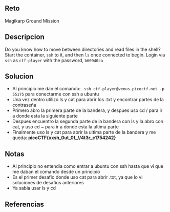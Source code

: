 ## Reto
Magikarp Ground Mission

## Descripcion
Do you know how to move between directories and read files in the shell? Start the container, `ssh` to it, and then `ls` once connected to begin. Login via `ssh` as `ctf-player` with the password, `b60940ca`

## Solucion
- Al principio me dan el comando: ` ssh ctf-player@venus.picoctf.net -p 55175` para conectarme con ssh a ubuntu
- Una vez dentro utilizo ls y cat para abrir los .txt y encontrar partes de la contraseña
- Primero abro la primera parte de la bandera, y despues uso cd / para ir a donde esta la siguiente parte
- Despues encuentro la segunda parte de la bandera con ls y la abro con cat, y uso cd ~ para ir a donde esta la ultima parte
- Finalmente uso ls y cat para abrir la ultima parte de la bandera y me queda: **picoCTF{xxsh_0ut_0f_\/\/4t3r_c1754242}**

## Notas
- Al principio no entendia como entrar a ubuntu con ssh hasta que vi que me daban el comando desde un principio
- Es el primer desafio donde uso cat para abrir .txt, ya que lo vi soluciones de desafios anteriores
- Ya sabia usar ls y cd

## Referencias



